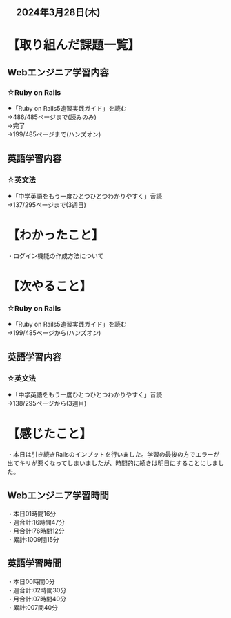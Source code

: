 ## 　2024年3月28日(木)
# 【取り組んだ課題一覧】
## Webエンジニア学習内容
### ☆Ruby on Rails
⚫︎「Ruby on Rails5速習実践ガイド」を読む<br>
→486/485ページまで(読みのみ)<br>
→完了<br>
→199/485ページまで(ハンズオン)<br>
## 英語学習内容
### ☆英文法
⚫︎「中学英語をもう一度ひとつひとつわかりやすく」音読<br>
→137/295ページまで(3週目)<br>
# 【わかったこと】
・ログイン機能の作成方法について<br>
# 【次やること】
### ☆Ruby on Rails
⚫︎「Ruby on Rails5速習実践ガイド」を読む<br>
→199/485ページから(ハンズオン)<br>
## 英語学習内容
### ☆英文法
⚫︎「中学英語をもう一度ひとつひとつわかりやすく」音読<br>
→138/295ページから(3週目)<br>
# 【感じたこと】
・本日は引き続きRailsのインプットを行いました。学習の最後の方でエラーが出てキリが悪くなってしまいましたが、時間的に続きは明日にすることにしました。<br>
## Webエンジニア学習時間
・本日01時間16分<br>
・週合計:16時間47分<br>
・月合計:76時間12分<br>
・累計:1009間15分<br>
## 英語学習時間
・本日00時間0分<br>
・週合計:02時間30分<br>
・月合計:07時間40分<br>
・累計:007間40分<br>
